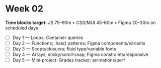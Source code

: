 # Week 02

**Time blocks target:** JS 75–90m • CSS/MUI 45–60m • Figma 20–30m on scheduled days

- [ ] Day 1 — Loops; Container queries
- [ ] Day 2 — Functions; :has() patterns; Figma components/variants
- [ ] Day 3 — Scope/closures; fluid type/variable fonts
- [ ] Day 4 — Arrays; sticky/scroll‑snap; Figma constraints/responsive
- [ ] Day 5 — Mini‑project: Grades tracker; animations/perf
